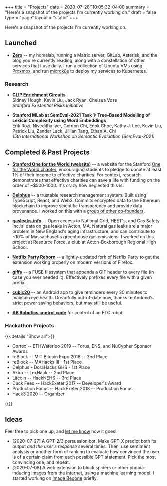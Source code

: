 +++
title = "Projects"
date = 2020-07-28T10:05:32-04:00
summary =  "Here's a snapshot of the projects I'm currently working on."
draft = false
type = "page"
layout = "static"
+++

Here's a snapshot of the projects I'm currently working on.

## Launched

- **[Zero][]** -- my homelab, running a Matrix server, GitLab, Asterisk, and the blog you're currently reading, along with a constellation of other services that I use daily. I run a collection of Ubuntu VMs using [Proxmox][], and run [microk8s][] to deploy my services to Kubernetes.

[zero]: https://github.com/kliu128/zero
[proxmox]: https://proxmox.com/en/
[microk8s]: https://microk8s.io

### Research

- **[CLIP Enrichment Circuits](https://seri-win21-circuits.github.io/clip-enrichment-circuits/)**  
  Sidney Hough, Kevin Liu, Jack Ryan, Chelsea Voss  
  _Stanford Existential Risks Initiative_

- **Stanford MLab at SemEval-2021 Task 1: Tree-Based Modelling of Lexical Complexity using Word Embeddings**  
  Erik Rozi, Niveditha Iyer, Gordon Chi, Enok Choe, Kathy J. Lee, Kevin Liu, Patrick Liu, Zander Lack, Jillian Tang, Ethan A. Chi  
  _15th International Workshop on Semantic Evaluation (SemEval-2021)_

## Completed & Past Projects

- **[Stanford One for the World (website)](https://onefortheworld.su.domains)** -- a website for the Stanford [One for the World chapter](https://1fortheworld.org/), encouraging students to pledge to donate at least 1% of their income to effective charities. For context, research demonstrates that effective charities can save a life with funding on the order of ~$500-1000. It's crazy how neglected this is.

- **[Delphus](https://delph.us)** -- a trustable research management system. Built using TypeScript, React, and Web3. Commits encrypted data to the Ethereum blockchain to improve scientific transparency and provide data provenance. I worked on this with a [group of other co-founders](https://delph.us/team).

- **[gasleaks.info](https://gasleaks.info)** -- Open access to National Grid, HEET's, and Gas Safety Inc.'s' data on gas leaks in Acton, MA. Natural gas leaks are a major problem in New England's aging infrastructure, and can contribute to ~10% of Massachusetts greenhouse gas emissions. I worked on this project at Resource Force, a club at Acton-Boxborough Regional High School.

- **[Netflix Party Reborn](https://github.com/kliu128/netflix-party-reborn)** -- a lightly-updated fork of Netflix Party to get the extension working properly on modern versions of Firefox.

- **[giffs](https://github.com/kliu128/giffs)** -- a FUSE filesystem that appends a GIF header to every file (in case you ever needed it). Effectively prefixes every file with a given prefix.

- **[cubic20](https://github.com/kliu128/cubic20)** -- an Android app to give reminders every 20 minutes to maintain eye health. Dreadfully out-of-date now, thanks to Android's strict power saving behaviors, but may still be useful.

- **[AB Robotics control code](https://github.com/acton-robotics-team/ftc_app)** for control of an FTC robot.

### Hackathon Projects

{{<details "Show all">}}

- Cortex -- ETHWaterloo 2019 -- Torus, ENS, and NuCypher Sponsor Awards
- reBlock -- MIT Bitcoin Expo 2018 -- 2nd Place
- reBlock -- MAHacks III - 1st Place
- Delphus - DoraHacks GHS - 1st Place
- Akira -- LexHack -- 2nd Place
- Litcoin -- HackNEHS -- 3rd Place
- Duck Feed -- HackExeter 2017 -- Developer's Award
- Production Focus -- HackExeter 2018 -- Production Focus
- Hack3 2020 -- Organizer

{{</details>}}

## Ideas

Feel free to pick one up, and [let me know](/about) how it goes!

- [2020-07-27] A GPT-2/3 persuasion bot. Make GPT-X predict both its output _and the user's response_ several times. Then, use sentiment analysis or another form of ranking to evaluate how convinced the user is of a certain claim from each possible GPT statement. Pick the most convincing one, and repeat.
- [2020-07-08] A web extension to block spiders or other phobia-inducing images from the internet, using a machine learning model. I started working on [Image Begone](https://github.com/kliu128/image-begone) briefly.
